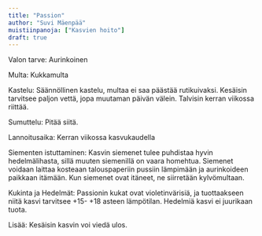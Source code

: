 ```yaml
---
title: "Passion"
author: "Suvi Mäenpää"
muistiinpanoja: ["Kasvien hoito"]
draft: true
---
```


Valon tarve: Aurinkoinen

Multa: Kukkamulta

Kastelu: Säännöllinen kastelu, multaa ei saa päästää rutikuivaksi. Kesäisin tarvitsee paljon vettä, jopa muutaman päivän välein. Talvisin kerran viikossa riittää. 

Sumuttelu: Pitää siitä.

Lannoitusaika: Kerran viikossa kasvukaudella

Siementen istuttaminen: Kasvin siemenet tulee puhdistaa hyvin hedelmälihasta, sillä muuten siemenillä on vaara homehtua. Siemenet voidaan laittaa kosteaan talouspaperiin pussiin lämpimään ja aurinkoideen paikkaan itämään. Kun siemenet ovat itäneet, ne siirretään kylvömultaan.

Kukinta ja Hedelmät: Passionin kukat ovat violetinvärisiä, ja tuottaakseen niitä kasvi tarvitsee +15- +18 asteen lämpötilan. Hedelmiä kasvi ei juurikaan tuota. 

Lisää: Kesäisin kasvin voi viedä ulos.
